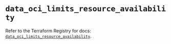 # `data_oci_limits_resource_availability`

Refer to the Terraform Registry for docs: [`data_oci_limits_resource_availability`](https://registry.terraform.io/providers/oracle/oci/7.19.0/docs/data-sources/limits_resource_availability).
